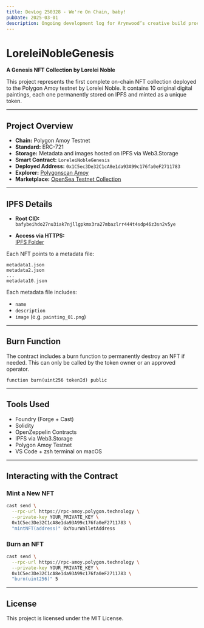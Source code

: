 ```yaml
---
title: DevLog 250328 - We're On Chain, baby!
pubDate: 2025-03-01
description: Ongoing development log for Arynwood’s creative build process.
---
```

# LoreleiNobleGenesis

**A Genesis NFT Collection by Lorelei Noble**

This project represents the first complete on-chain NFT collection deployed to the Polygon Amoy testnet by Lorelei Noble. It contains 10 original digital paintings, each one permanently stored on IPFS and minted as a unique token.

---

## Project Overview

- **Chain:** Polygon Amoy Testnet  
- **Standard:** ERC-721  
- **Storage:** Metadata and images hosted on IPFS via Web3.Storage  
- **Smart Contract:** `LoreleiNobleGenesis`  
- **Deployed Address:** `0x1C5ec3De32C1cA8e1da93A99c176fa0eF2711783`  
- **Explorer:** [Polygonscan Amoy](https://amoy.polygonscan.com/address/0x1C5ec3De32C1cA8e1da93A99c176fa0eF2711783)  
- **Marketplace:** [OpenSea Testnet Collection](https://testnets.opensea.io/assets/amoy/0x1C5ec3De32C1cA8e1da93A99c176fa0eF2711783/1)

---

## IPFS Details

- **Root CID:**  
  `bafybeihdo27nu3iak7njllgpkmx3ra27mbazlrr444t4sdp46z3sn2v5ye`

- **Access via HTTPS:**  
  [IPFS Folder](https://bafybeihdo27nu3iak7njllgpkmx3ra27mbazlrr444t4sdp46z3sn2v5ye.ipfs.w3s.link/)

Each NFT points to a metadata file:
```
metadata1.json  
metadata2.json  
...  
metadata10.json
```

Each metadata file includes:
- `name`
- `description`
- `image` (e.g. `painting_01.png`)

---

## Burn Function

The contract includes a burn function to permanently destroy an NFT if needed. This can only be called by the token owner or an approved operator.

```solidity
function burn(uint256 tokenId) public
```

---

## Tools Used

- Foundry (Forge + Cast)
- Solidity
- OpenZeppelin Contracts
- IPFS via Web3.Storage
- Polygon Amoy Testnet
- VS Code + zsh terminal on macOS

---

## Interacting with the Contract

### Mint a New NFT

```bash
cast send \
  --rpc-url https://rpc-amoy.polygon.technology \
  --private-key YOUR_PRIVATE_KEY \
  0x1C5ec3De32C1cA8e1da93A99c176fa0eF2711783 \
  "mintNFT(address)" 0xYourWalletAddress
```

### Burn an NFT

```bash
cast send \
  --rpc-url https://rpc-amoy.polygon.technology \
  --private-key YOUR_PRIVATE_KEY \
  0x1C5ec3De32C1cA8e1da93A99c176fa0eF2711783 \
  "burn(uint256)" 5
```

---

## License

This project is licensed under the MIT License.
